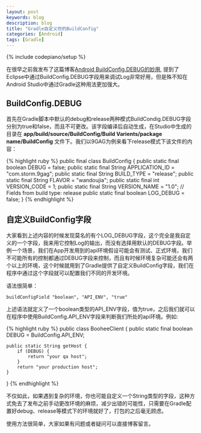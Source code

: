 ```yaml
---
layout: post
keywords: blog
description: blog
title: "Gradle自定义你的BuildConfig"
categories: [Android]
tags: [Gradle]
---
```

{% include codepiano/setup %}

在很早之前我发布了这篇博客[Android BuildConfig.DEBUG的妙用](http://stormzhang.com/android/2013/08/28/android-use-build-config), 提到了Eclipse中通过BuildConfig.DEBUG字段用来调试Log非常好用，但是殊不知在Android Studio中通过Gradle这种用法更加强大。

## BuildConfig.DEBUG

首先在Gradle脚本中默认的debug和release两种模式BuildCondig.DEBUG字段分别为true和false，而且不可更改。该字段编译后自动生成，在Studio中生成的目录在 **app/build/source/BuildConfig/Build Varients/package name/BuildConfig** 文件下。我们以9GAG为例来看下release模式下该文件的内容：

{% highlight ruby %}
public final class BuildConfig {
  public static final boolean DEBUG = false;
  public static final String APPLICATION_ID = "com.storm.9gag";
  public static final String BUILD_TYPE = "release";
  public static final String FLAVOR = "wandoujia";
  public static final int VERSION_CODE = 1;
  public static final String VERSION_NAME = "1.0";
  // Fields from build type: release
  public static final boolean LOG_DEBUG = false;
}
{% endhighlight %}

## 自定义BuildConfig字段

大家看到上述内容的时候发现莫名的有个LOG_DEBUG字段，这个完全是我自定义的一个字段，我来用它控制Log的输出，而没有选择用默认的DEBUG字段。举例一个场景，我们在App开发用到的api环境假设可能会有测试、正式环境，我们不可能所有的控制都通过DEBUG字段来控制，而且有时候环境复杂可能还会有两个以上的环境，这个时候就用到了Gradle提供了自定义BuildConfig字段，我们在程序中通过这个字段就可以配置我们不同的开发环境。

语法很简单：

    buildConfigField "boolean", "API_ENV", "true"

上述语法就定义了一个boolean类型的API_ENV字段，值为true，之后我们就可以在程序中使用BuildConfig.API_ENV字段来判断我们所处的api环境。例如:

{% highlight ruby %}
public class BooheeClient {
    public static final boolean DEBUG = BuildConfig.API_ENV;

    public static String getHost {
        if (DEBUG) {
            return "your qa host";
        }
        return "your production host";
    }
}
{% endhighlight %}


不仅如此，如果遇到复杂的环境，你也可能自定义一个String类型的字段，这种方式免去了发布之前手动更改环境的麻烦，减少出错的可能性，只需要在Gradle配置好debug、release等模式下的环境就好了，打包的之后毫无顾虑。

使用方法很简单，大家如果有问题或者疑问可以直接博客留言。


